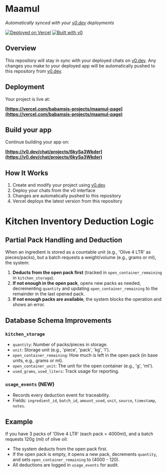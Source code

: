 # Maamul

*Automatically synced with your [v0.dev](https://v0.dev) deployments*

[![Deployed on Vercel](https://img.shields.io/badge/Deployed%20on-Vercel-black?style=for-the-badge&logo=vercel)](https://vercel.com/babamsis-projects/maamul-page)
[![Built with v0](https://img.shields.io/badge/Built%20with-v0.dev-black?style=for-the-badge)](https://v0.dev/chat/projects/6kySa3Wkder)

## Overview

This repository will stay in sync with your deployed chats on [v0.dev](https://v0.dev).
Any changes you make to your deployed app will be automatically pushed to this repository from [v0.dev](https://v0.dev).

## Deployment

Your project is live at:

**[https://vercel.com/babamsis-projects/maamul-page](https://vercel.com/babamsis-projects/maamul-page)**

## Build your app

Continue building your app on:

**[https://v0.dev/chat/projects/6kySa3Wkder](https://v0.dev/chat/projects/6kySa3Wkder)**

## How It Works

1. Create and modify your project using [v0.dev](https://v0.dev)
2. Deploy your chats from the v0 interface
3. Changes are automatically pushed to this repository
4. Vercel deploys the latest version from this repository

# Kitchen Inventory Deduction Logic

## Partial Pack Handling and Deduction

When an ingredient is stored as a countable unit (e.g., 'Olive 4 LTR' as pieces/packs), but a batch requests a weight/volume (e.g., grams or ml), the system:

1. **Deducts from the open pack first** (tracked in `open_container_remaining` in `kitchen_storage`).
2. **If not enough in the open pack**, opens new packs as needed, decrementing `quantity` and updating `open_container_remaining` to the remainder in the last opened pack.
3. **If not enough packs are available**, the system blocks the operation and shows an error.

## Database Schema Improvements

### `kitchen_storage`
- `quantity`: Number of packs/pieces in storage.
- `unit`: Storage unit (e.g., 'piece', 'pack', 'kg', 'l').
- `open_container_remaining`: How much is left in the open pack (in base units, e.g., grams or ml).
- `open_container_unit`: The unit for the open container (e.g., 'g', 'ml').
- `used_grams`, `used_liters`: Track usage for reporting.

### `usage_events` (NEW)
- Records every deduction event for traceability.
- Fields: `ingredient_id`, `batch_id`, `amount_used`, `unit`, `source`, `timestamp`, `notes`.

## Example

If you have 3 packs of 'Olive 4 LTR' (each pack = 4000ml), and a batch requests 120g (ml) of olive oil:
- The system deducts from the open pack first.
- If the open pack is empty, it opens a new pack, decrements `quantity`, and sets `open_container_remaining` to (4000 - 120).
- All deductions are logged in `usage_events` for audit.